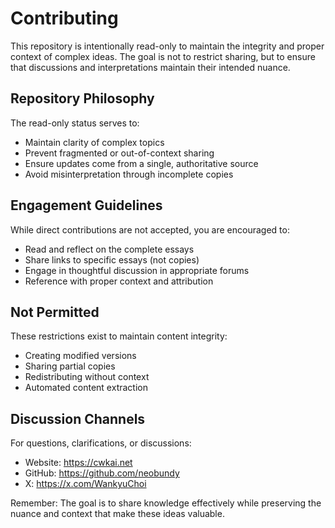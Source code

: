 # Contributing

This repository is intentionally read-only to maintain the integrity and proper context of complex ideas. The goal is not to restrict sharing, but to ensure that discussions and interpretations maintain their intended nuance.

## Repository Philosophy

The read-only status serves to:
- Maintain clarity of complex topics
- Prevent fragmented or out-of-context sharing
- Ensure updates come from a single, authoritative source
- Avoid misinterpretation through incomplete copies

## Engagement Guidelines

While direct contributions are not accepted, you are encouraged to:
- Read and reflect on the complete essays
- Share links to specific essays (not copies)
- Engage in thoughtful discussion in appropriate forums
- Reference with proper context and attribution

## Not Permitted

These restrictions exist to maintain content integrity:
- Creating modified versions
- Sharing partial copies
- Redistributing without context
- Automated content extraction

## Discussion Channels

For questions, clarifications, or discussions:
- Website: https://cwkai.net
- GitHub: https://github.com/neobundy
- X: https://x.com/WankyuChoi

Remember: The goal is to share knowledge effectively while preserving the nuance and context that make these ideas valuable.
